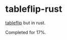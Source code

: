 # tableflip-rust

[tableflip](https://github.com/Amchik/tableflip) but in rust.

Completed for 17%.
